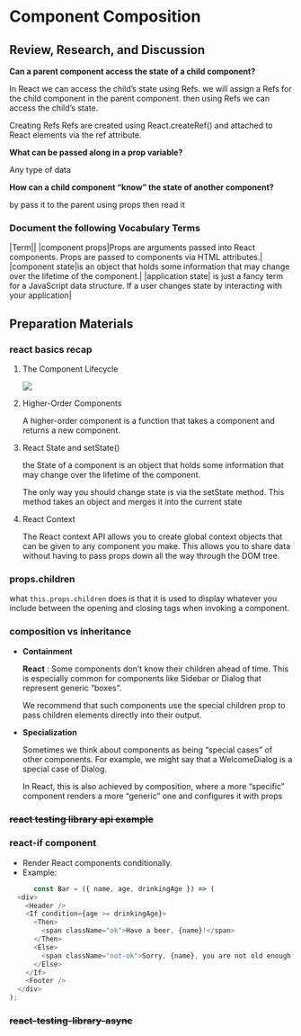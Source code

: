 #  Component Composition


 ## Review, Research, and Discussion


**Can a parent component access the state of a child component?**

In React we can access the child’s state using Refs.  we will assign a Refs for the child component in the parent component. then using Refs we can access the child’s state.

Creating Refs Refs are created using React.createRef() and attached to React elements via the ref attribute.

**What can be passed along in a prop variable?**

Any type of data


**How can a child component “know” the state of another component?**

by pass it to the parent using props then read it 

### Document the following Vocabulary Terms
|Term||
|component props|Props are arguments passed into React components. Props are passed to components via HTML attributes.|
|component state|is an object that holds some information that may change over the lifetime of the component.|
|application state| is just a fancy term for a JavaScript data structure. If a user changes state by interacting with your application|

## **Preparation Materials**

### **react basics recap**
  1.  The Component Lifecycle

      ![](https://cdn-media-1.freecodecamp.org/images/1*U13Mlxz_ktcajaeJCyYkwg.png)

  2. Higher-Order Components

      A higher-order component is a function that takes a component and returns a new component.

  3. React State and setState()

     the State of a component is an object that holds some information that may change over the lifetime of the component.

     The only way you should change state is via the setState method. This method takes an object and merges it into the current state
  4. React Context

      The React context API allows you to create global context objects that can be given to any component you make. This allows you to share data without having to pass props down all the way through the DOM tree.


### **props.children**
   what `this.props.children` does is that it is used to display whatever you include between the opening and closing tags when invoking a component.
### **composition vs inheritance**

  - **Containment**

    **React** : Some components don’t know their children ahead of time. This is especially common for components like Sidebar or Dialog that represent generic “boxes”.

    We recommend that such components use the special children prop to pass children elements directly into their output.

  - **Specialization**

    Sometimes we think about components as being “special cases” of other components. For example, we might say that a WelcomeDialog is a special case of Dialog.

    In React, this is also achieved by composition, where a more “specific” component renders a more “generic” one and configures it with props

### <s>react testing library api example</s>
  
### **react-if component**

   -  Render React components conditionally.
   - Example: 
```js
      const Bar = ({ name, age, drinkingAge }) => (
  <div>
    <Header />
    <If condition={age >= drinkingAge}>
      <Then>
        <span className="ok">Have a beer, {name}!</span>
      </Then>
      <Else>
        <span className="not-ok">Sorry, {name}, you are not old enough.</span>
      </Else>
    </If>
    <Footer />
  </div>
);
```


### <s>react-testing-library-async</s>
